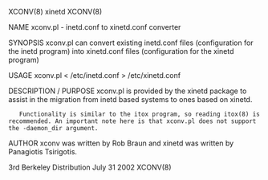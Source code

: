 XCONV(8)                                                                                            xinetd                                                                                           XCONV(8)



NAME
       xconv.pl - inetd.conf to xinetd.conf converter

SYNOPSIS
       xconv.pl can convert existing inetd.conf files (configuration for the inetd program) into xinetd.conf files (configuration for the xinetd program)

USAGE
       xconv.pl < /etc/inetd.conf > /etc/xinetd.conf

DESCRIPTION / PURPOSE
       xconv.pl is provided by the xinetd package to assist in the migration from inetd based systems to ones based on xinetd.

       Functionality is similar to the itox program, so reading itox(8) is recommended. An important note here is that xconv.pl does not support the -daemon_dir argument.

AUTHOR
       xconv was written by Rob Braun and xinetd was written by Panagiotis Tsirigotis.




3rd Berkeley Distribution                                                                        July 31 2002                                                                                        XCONV(8)
